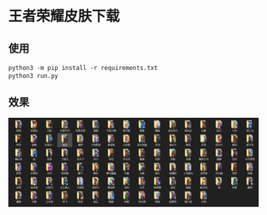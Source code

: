 # 王者荣耀皮肤下载

## 使用

```shell
python3 -m pip install -r requirements.txt
python3 run.py
```

## 效果

![20200619152344](assets/20200619152344.png)